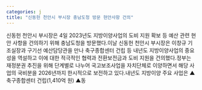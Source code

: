 ```yaml
---
categories: j
title: "신동헌 천안시 부시장 충남도청 방문 현안사항 건의"
---
```

신동헌 천안시 부시장은 4일 2023년도 지방이양사업의 도비 지원 확보 등 예산 관련 현안 사항을 건의하기 위해 충남도청을 방문했다.이날 신동헌 천안시 부시장은 이창규 기조실장과 구기선 예산담당관을 만나 축구종합센터 건립 등 내년도 지방이양사업의 중요성을 역설하고 이에 대한 적극적인 협력과 전환보전금과 도비 지원을 건의했다.정부는 재정분권 추진을 위해 단계별로 나누어 국고보조사업을 자치단체로 이양하면서 해당 사업의 국비분을 2026년까지 한시적으로 보전하고 있다.내년도 지방이양 주요 사업은 ▲축구종합센터 건립(1,410억 원) ▲동